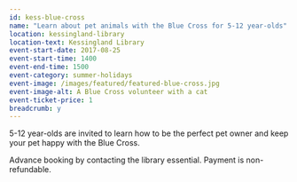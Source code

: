 ```yaml
---
id: kess-blue-cross
name: "Learn about pet animals with the Blue Cross for 5-12 year-olds"
location: kessingland-library
location-text: Kessingland Library
event-start-date: 2017-08-25
event-start-time: 1400
event-end-time: 1500
event-category: summer-holidays
event-image: /images/featured/featured-blue-cross.jpg
event-image-alt: A Blue Cross volunteer with a cat
event-ticket-price: 1
breadcrumb: y
---
```


5-12 year-olds are invited to learn how to be the perfect pet owner and keep your pet happy with the Blue Cross.

Advance booking by contacting the library essential. Payment is non-refundable.
